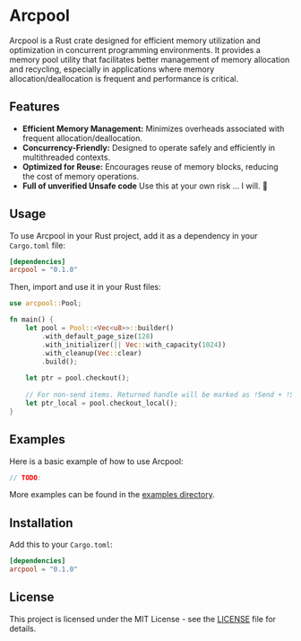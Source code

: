 # Arcpool

Arcpool is a Rust crate designed for efficient memory utilization and optimization in concurrent
programming environments. It provides a memory pool utility that facilitates better management of
memory allocation and recycling, especially in applications where memory allocation/deallocation is
frequent and performance is critical.

## Features

- **Efficient Memory Management:** Minimizes overheads associated with frequent
  allocation/deallocation.
- **Concurrency-Friendly:** Designed to operate safely and efficiently in multithreaded contexts.
- **Optimized for Reuse:** Encourages reuse of memory blocks, reducing the cost of memory
  operations.
- **Full of unverified Unsafe code** Use this at your own risk ... I will. 🤣

## Usage

To use Arcpool in your Rust project, add it as a dependency in your `Cargo.toml` file:

```toml
[dependencies]
arcpool = "0.1.0"
```

Then, import and use it in your Rust files:

```rust
use arcpool::Pool;

fn main() {
	let pool = Pool::<Vec<u8>>::builder()
		.with_default_page_size(128)
		.with_initializer(|| Vec::with_capacity(1024))
		.with_cleanup(Vec::clear)
		.build();
	
	let ptr = pool.checkout();
	
	// For non-send items. Returned handle will be marked as !Send + !Sync
	let ptr_local = pool.checkout_local();
}
```

## Examples

Here is a basic example of how to use Arcpool:

```rust
// TODO:
```

More examples can be found in the [examples
directory](https://github.com/kang-sw/arcpool-rs/tree/main/examples).

## Installation

Add this to your `Cargo.toml`:

```toml
[dependencies]
arcpool = "0.1.0"
```

## License

This project is licensed under the MIT License - see the [LICENSE](LICENSE) file for details.
